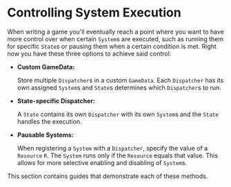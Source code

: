 # Controlling System Execution

When writing a game you'll eventually reach a point where you want to have more control over when certain `System`s are executed, such as running them for specific `State`s or pausing them when a certain condition is met. Right now you have these three options to achieve said control:

- **Custom GameData:**

  Store multiple `Dispatcher`s in a custom `GameData`. Each `Dispatcher` has its own assigned `System`s and `State`s determines which `Dispatcher`s to run.

- **State-specific Dispatcher:**

  A `State` contains its own `Dispatcher` with its own `System`s and the `State` handles the execution.

- **Pausable Systems:**

  When registering a `System` with a `Dispatcher`, specify the value of a `Resource` `R`. The `System` runs only if the `Resource` equals that value. This allows for more selective enabling and disabling of `System`s.

This section contains guides that demonstrate each of these methods.

